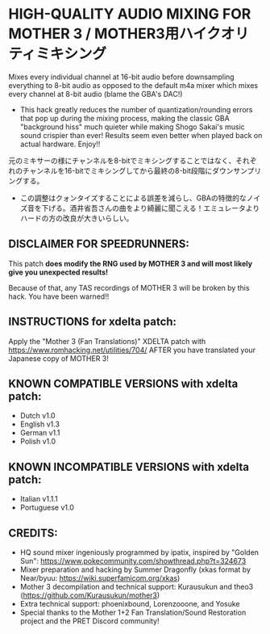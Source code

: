 # HIGH-QUALITY AUDIO MIXING FOR MOTHER 3 / MOTHER3用ハイクオリティミキシング
Mixes every individual channel at 16-bit audio before downsampling everything to 8-bit audio as opposed to the default m4a mixer which mixes every channel at 8-bit audio (blame the GBA's DAC!)
- This hack greatly reduces the number of quantization/rounding errors that pop up during the mixing process, making the classic GBA "background hiss" much quieter while making Shogo Sakai's music sound crispier than ever! Results seem even better when played back on actual hardware. Enjoy!!

元のミキサーの様にチャンネルを8-bitでミキシングすることではなく、それぞれのチャンネルを16-bitでミキシングしてから最終の8-bit段階にダウンサンプリングする。
- この調整はクォンタイズすることによる誤差を減らし、GBAの特徴的なノイズ音を下げる。酒井省吾さんの曲をより綺麗に聞こえる！エミュレータよりハードの方の改良が大きいらしい。

## DISCLAIMER FOR SPEEDRUNNERS:
This patch **does modify the RNG used by MOTHER 3 and will most likely give you unexpected results!**

Because of that, any TAS recordings of MOTHER 3 will be broken by this hack. You have been warned!!

## INSTRUCTIONS for xdelta patch:
Apply the "Mother 3 (Fan Translations)" XDELTA patch with https://www.romhacking.net/utilities/704/ AFTER you have translated your Japanese copy of MOTHER 3!

## KNOWN COMPATIBLE VERSIONS with xdelta patch:
- Dutch v1.0
- English v1.3
- German v1.1
- Polish v1.0

## KNOWN INCOMPATIBLE VERSIONS with xdelta patch:
- Italian v1.1.1
- Portuguese v1.0

## CREDITS:
- HQ sound mixer ingeniously programmed by ipatix, inspired by "Golden Sun": https://www.pokecommunity.com/showthread.php?t=324673
- Mixer preparation and hacking by Summer Dragonfly (xkas format by Near/byuu: https://wiki.superfamicom.org/xkas)
- Mother 3 decompilation and technical support: Kurausukun and theo3 (https://github.com/Kurausukun/mother3)
- Extra technical support: phoenixbound, Lorenzooone, and Yosuke
- Special thanks to the Mother 1+2 Fan Translation/Sound Restoration project and the PRET Discord community!
